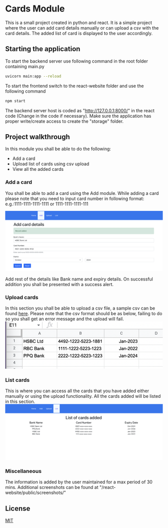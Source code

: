 # Cards Module

This is a small project created in python and react. It is a simple project where the user can add card details manually or can upload a csv with the card details. The added list of card is displayed to the user accordingly.

## Starting the application

To start the backend server use following command in the root folder containing main.py

```bash
uvicorn main:app --reload  
```

To start the frontend switch to the react-website folder and use the following command
```bash
npm start
```

The backend server host is coded as "http://127.0.0.1:8000/" in the react code (Change in the code if necessary). Make sure the application has proper write/create access to create the "storage" folder.

## Project walkthrough
In this module you shall be able to do the following:
* Add a card
* Upload list of cards using csv upload
* View all the added cards

### Add a card
You shall be able to add a card using the Add module. While adding a card please note that you need to input card number in following format: e.g.:1111-1111-1111-1111 or 1111-1111-1111-111

![Alt text](/react-website/public/screenshots/add-record-added.png?raw=true "")

Add rest of the details like Bank name and expiry details. On successful addition you shall be presented with a success alert.

### Upload cards
In this section you shall be able to upload a csv file, a sample csv can be found [here](https://github.com/advits4/sociotech/blob/main/react-website/public/cards.csv). Please note that the csv format should be as below, failing to do so you shall get an error message and the upload will fail.
![Alt text](/react-website/public/screenshots/csv-sample.png?raw=true "")

### List cards
This is where you can access all the cards that you have added either manually or using the upload functionality. All the cards added will be listed in this section.
![Alt text](/react-website/public/screenshots/list.png?raw=true "")

### Miscellaneous
The information is added by the user maintained for a max period of 30 mins.
Additional screenshots can be found at "/react-website/public/screenshots/"

## License
[MIT](https://choosealicense.com/licenses/mit/)
